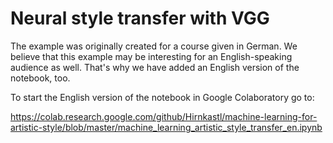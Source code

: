 # Neural style transfer with VGG

The example was originally created for a course given in German. We believe that this example may be interesting for an English-speaking audience as well. That's why we have added an English version of the notebook, too.

To start the English version of the notebook in Google Colaboratory go to:

https://colab.research.google.com/github/Hirnkastl/machine-learning-for-artistic-style/blob/master/machine_learning_artistic_style_transfer_en.ipynb
